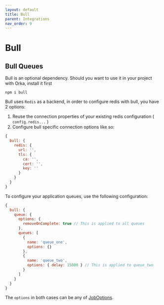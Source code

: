 ```yaml
---
layout: default
title: Bull
parent: Integrations
nav_order: 9
---
```

# Bull
## Bull Queues

Bull is an optional dependency. Should you want to use it in your project with Orka, install it first

```
npm i bull
```

Bull uses `Redis` as a backend, in order to configure redis with bull, you have 2 options:

1. Reuse the connection properties of your existing redis configuration ( `config.redis...` )
2. Configure bull specific connection options like so:

```js
{
  bull: {
    redis: {
      url: '',
      tls: {
        ca: '',
        cert: '',
        key: ''
      }
    }
  }
}
```

To configure your application queues, use the following configuration:

```js
{
  bull: {
    queue: {
      options: {
        removeOnComplete: true // This is applied to all queues
      },
      queues: [
        {
          name: 'queue_one',
          options: {}
        },
        {
          name: 'queue_two',
          options: { delay: 15000 } // This is applied to queue_two
        }
      ]
    }
  }
}
```

The `options` in both cases can be any of [JobOptions](https://github.com/DefinitelyTyped/DefinitelyTyped/blob/b4330da8ebd802197809ca6f349961a506679d3d/types/bull/index.d.ts#L369).

